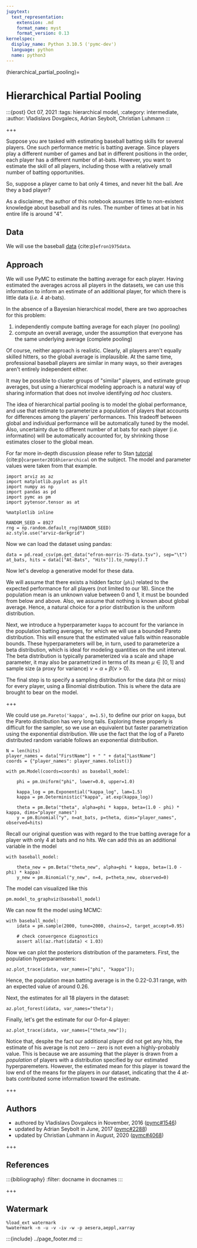 ```yaml
---
jupytext:
  text_representation:
    extension: .md
    format_name: myst
    format_version: 0.13
kernelspec:
  display_name: Python 3.10.5 ('pymc-dev')
  language: python
  name: python3
---
```


(hierarchical_partial_pooling)=
# Hierarchical Partial Pooling
:::{post} Oct 07, 2021
:tags: hierarchical model, 
:category: intermediate,
:author: Vladislavs Dovgalecs, Adrian Seybolt, Christian Luhmann
:::

+++

Suppose you are tasked with estimating baseball batting skills for several players. One such performance metric is batting average. Since players play a different number of games and bat in different positions in the order, each player has a different number of at-bats. However, you want to estimate the skill of all players, including those with a relatively small number of batting opportunities.

So, suppose a player came to bat only 4 times, and never hit the ball. Are they a bad player?

As a disclaimer, the author of this notebook assumes little to non-existent knowledge about baseball and its rules. The number of times at bat in his entire life is around "4".


## Data

We will use the baseball [data](http://www.swarthmore.edu/NatSci/peverso1/Sports%20Data/JamesSteinData/Efron-Morris%20Baseball/EfronMorrisBB.txt) {cite:p}`efron1975data`.


## Approach

We will use PyMC to estimate the batting average for each player. Having estimated the averages across all players in the datasets, we can use this information to inform an estimate of an additional player, for which there is little data (*i.e.* 4 at-bats).

In the absence of a Bayesian hierarchical model, there are two approaches for this problem:

1. independently compute batting average for each player (no pooling)
2. compute an overall average, under the assumption that everyone has the same underlying average (complete pooling)

Of course, neither approach is realistic. Clearly, all players aren't equally skilled hitters, so the global average is implausible. At the same time, professional baseball players are similar in many ways, so their averages aren't entirely independent either. 

It may be possible to cluster groups of "similar" players, and estimate group averages, but using a hierarchical modeling approach is a natural way of sharing information that does not involve identifying *ad hoc* clusters.

The idea of hierarchical partial pooling is to model the global performance, and use that estimate to parameterize a population of players that accounts for differences among the players' performances. This tradeoff between global and individual performance will be automatically tuned by the model. Also, uncertainty due to different number of at bats for each player (*i.e.* informatino) will be automatically accounted for, by shrinking those estimates closer to the global mean.

For far more in-depth discussion please refer to Stan [tutorial](http://mc-stan.org/documentation/case-studies/pool-binary-trials.html) {cite:p}`carpenter2016hierarchical` on the subject. The model and parameter values were taken from that example.

```{code-cell} ipython3
import arviz as az
import matplotlib.pyplot as plt
import numpy as np
import pandas as pd
import pymc as pm
import pytensor.tensor as at

%matplotlib inline
```

```{code-cell} ipython3
RANDOM_SEED = 8927
rng = np.random.default_rng(RANDOM_SEED)
az.style.use("arviz-darkgrid")
```

Now we can load the dataset using pandas:

```{code-cell} ipython3
data = pd.read_csv(pm.get_data("efron-morris-75-data.tsv"), sep="\t")
at_bats, hits = data[["At-Bats", "Hits"]].to_numpy().T
```

Now let's develop a generative model for these data.

We will assume that there exists a hidden factor (`phi`) related to the expected performance for all players (not limited to our 18). Since the population mean is an unknown value between 0 and 1, it must be bounded from below and above. Also, we assume that nothing is known about global average. Hence, a natural choice for a prior distribution is the uniform distribution.

Next, we introduce a hyperparameter `kappa` to account for the variance in the population batting averages, for which we will use a bounded Pareto distribution. This will ensure that the estimated value falls within reasonable bounds. These hyperparameters will be, in turn, used to parameterize a beta distribution, which is ideal for modeling quantities on the unit interval. The beta distribution is typically parameterized via a scale and shape parameter, it may also be parametrized in terms of its mean $\mu \in [0,1]$ and sample size (a proxy for variance) $\nu = \alpha + \beta (\nu > 0)$.

The final step is to specify a sampling distribution for the data (hit or miss) for every player, using a Binomial distribution. This is where the data are brought to bear on the model.

+++

We could use `pm.Pareto('kappa', m=1.5)`, to define our prior on `kappa`, but the Pareto
distribution has very long tails. Exploring these properly
is difficult for the sampler, so we use an equivalent
but faster parametrization using the exponential distribution.
We use the fact that the log of a Pareto distributed
random variable follows an exponential distribution.

```{code-cell} ipython3
N = len(hits)
player_names = data["FirstName"] + " " + data["LastName"]
coords = {"player_names": player_names.tolist()}

with pm.Model(coords=coords) as baseball_model:

    phi = pm.Uniform("phi", lower=0.0, upper=1.0)

    kappa_log = pm.Exponential("kappa_log", lam=1.5)
    kappa = pm.Deterministic("kappa", at.exp(kappa_log))

    theta = pm.Beta("theta", alpha=phi * kappa, beta=(1.0 - phi) * kappa, dims="player_names")
    y = pm.Binomial("y", n=at_bats, p=theta, dims="player_names", observed=hits)
```

Recall our original question was with regard to the true batting average for a player with only 4 at bats and no hits. We can add this as an additional variable in the model

```{code-cell} ipython3
with baseball_model:

    theta_new = pm.Beta("theta_new", alpha=phi * kappa, beta=(1.0 - phi) * kappa)
    y_new = pm.Binomial("y_new", n=4, p=theta_new, observed=0)
```

The model can visualized like this

```{code-cell} ipython3
pm.model_to_graphviz(baseball_model)
```

We can now fit the model using MCMC:

```{code-cell} ipython3
with baseball_model:
    idata = pm.sample(2000, tune=2000, chains=2, target_accept=0.95)

    # check convergence diagnostics
    assert all(az.rhat(idata) < 1.03)
```

Now we can plot the posteriors distribution of the parameters. First, the population hyperparameters:

```{code-cell} ipython3
az.plot_trace(idata, var_names=["phi", "kappa"]);
```

Hence, the population mean batting average is in the 0.22-0.31 range, with an expected value of around 0.26.

Next, the estimates for all 18 players in the dataset:

```{code-cell} ipython3
az.plot_forest(idata, var_names="theta");
```

Finally, let's get the estimate for our 0-for-4 player:

```{code-cell} ipython3
az.plot_trace(idata, var_names=["theta_new"]);
```

Notice that, despite the fact our additional player did not get any hits, the estimate of his average is not zero -- zero is not even a highly-probably value. This is because we are assuming that the player is drawn from a *population* of players with a distribution specified by our estimated hyperparemeters. However, the estimated mean for this player is toward the low end of the means for the players in our dataset, indicating that the 4 at-bats contributed some information toward the estimate.

+++

## Authors
* authored by Vladislavs Dovgalecs in November, 2016 ([pymc#1546](https://github.com/pymc-devs/pymc/pull/1546))
* updated by Adrian Seybolt in June, 2017 ([pymc#2288](https://github.com/pymc-devs/pymc/pull/2288))
* updated by Christian Luhmann in August, 2020 ([pymc#4068](https://github.com/pymc-devs/pymc/pull/4068))

+++

## References

:::{bibliography}
:filter: docname in docnames
:::

+++

## Watermark

```{code-cell} ipython3
%load_ext watermark
%watermark -n -u -v -iv -w -p aesera,aeppl,xarray
```

:::{include} ../page_footer.md
:::
